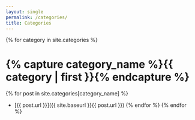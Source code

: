 ```yaml
---
layout: single
permalink: /categories/
title: Categories
---
```


{% for category in site.categories %}
# {% capture category_name %}{{ category | first }}{% endcapture %}
{% for post in site.categories[category_name] %}
- [{{ post.url }}]({{ site.baseurl }}{{ post.url }})
{% endfor %}
{% endfor %}
